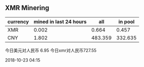 ## XMR Minering

|currency|mined in last 24 hours|all|in pool|
|---|---|---|---|
|XMR|0.002|0.664|0.457|
|CNY|1.802|483.359|332.635|

今日美元对人民币 6.95	今日xmr对人民币727.55


2018-10-23 04:15